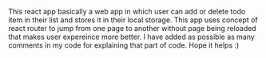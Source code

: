  <!-- Todo list using react -->

This react app basically a web app in which user can add or delete todo item in their list and stores it in their local storage.
This app uses concept of react router to jump from one page to another without page being reloaded that makes user expereince more better.
I have added as possible as many comments in my code for explaining that part of code. Hope it helps :)
